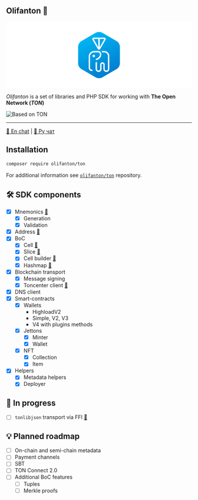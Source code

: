 Olifanton 💎
---

<p align="center">
  <a href="https://github.com/olifanton"><img align="center" width="864" src="https://github.com/olifanton/.github/blob/main/profile/olifanton_banner.png" /></a>
</p>

_Olifanton_ is a set of libraries and PHP SDK for working with **The Open Network (_TON_)**

![Based on TON](https://img.shields.io/badge/Based%20on-TON-blue)

---
[💬 En chat](https://t.me/olifanton_en) | [💬 Ру чат](https://t.me/olifanton_ru)

## Installation

```bash
composer require olifanton/ton
```

For additional information see [`olifanton/ton`](https://github.com/olifanton/ton) repository.

## 🛠️ SDK components

- [X] Mnemonics [🔗](https://github.com/olifanton/mnemonic)
  - [X] Generation
  - [X] Validation
- [X] Address [🔗](https://github.com/olifanton/interop#address)
- [X] BoC
  - [X] Cell [🔗](https://github.com/olifanton/interop#cell)
  - [X] Slice [🔗](https://github.com/olifanton/interop#slice)
  - [X] Cell builder [🔗](https://github.com/olifanton/interop#builder)
  - [X] Hashmap [🔗](https://github.com/olifanton/interop#hashmap)
- [X] Blockchain transport
  - [X] Message signing
  - [X] Toncenter client [🔗](https://github.com/olifanton/ton#toncenter-transport-initialization)
- [X] DNS client
- [X] Smart-contracts
  - [X] Wallets
    - HighloadV2
    - Simple, V2, V3
    - V4 with plugins methods
  - [X] Jettons
    - [X] Minter
    - [X] Wallet
  - [X] NFT
    - [X] Collection
    - [X] Item
- [X] Helpers
  - [X] Metadata helpers
  - [X] Deployer

## 🚧 In progress

- [ ] `tonlibjson` transport via FFI [🔗](https://github.com/olifanton/tonlibjson-transport)

## 💡 Planned roadmap

- [ ] On-chain and semi-chain metadata
- [ ] Payment channels
- [ ] SBT
- [ ] TON Connect 2.0
- [ ] Additional BoC features
  - [ ] Tuples
  - [ ] Merkle proofs
